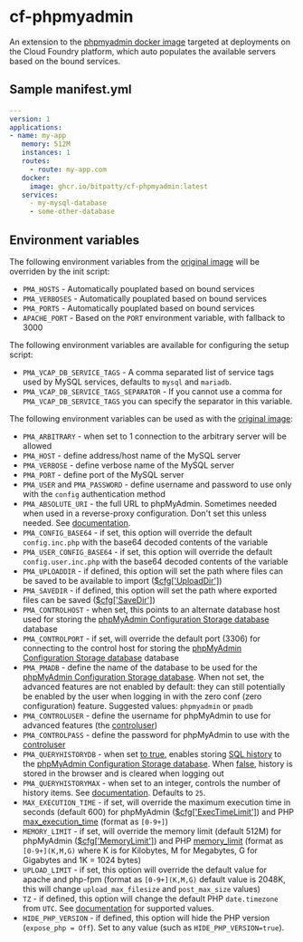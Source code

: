 # cf-phpmyadmin

An extension to the [phpmyadmin docker image](https://github.com/phpmyadmin/docker) targeted at deployments on the Cloud Foundry platform, which auto populates the available servers based on the bound services.

## Sample manifest.yml

```yml
---
version: 1
applications:
- name: my-app
   memory: 512M
   instances: 1
   routes:
     - route: my-app.com
   docker:
     image: ghcr.io/bitpatty/cf-phpmyadmin:latest
   services:
     - my-mysql-database
     - some-other-database
```

## Environment variables

The following environment variables from the [original image](https://github.com/phpmyadmin/docker) will be overriden by the init script:

* ``PMA_HOSTS`` - Automatically pouplated based on bound services
* ``PMA_VERBOSES`` - Automatically pouplated based on bound services
* ``PMA_PORTS`` - Automatically pouplated based on bound services
* ``APACHE_PORT`` -  Based on the `PORT` environment variable, with fallback to 3000

The following environment variables are available for configuring the setup script:

* ``PMA_VCAP_DB_SERVICE_TAGS`` - A comma separated list of service tags used by MySQL services, defaults to `mysql` and `mariadb`.
* ``PMA_VCAP_DB_SERVICE_TAGS_SEPARATOR`` - If you cannot use a comma for ``PMA_VCAP_DB_SERVICE_TAGS`` you can specify the separator in this variable.

The following environment variables can be used as with the [original image](https://github.com/phpmyadmin/docker):

* ``PMA_ARBITRARY`` - when set to 1 connection to the arbitrary server will be allowed
* ``PMA_HOST`` - define address/host name of the MySQL server
* ``PMA_VERBOSE`` - define verbose name of the MySQL server
* ``PMA_PORT`` - define port of the MySQL server
* ``PMA_USER`` and ``PMA_PASSWORD`` - define username and password to use only with the `config` authentication method
* ``PMA_ABSOLUTE_URI`` - the full URL to phpMyAdmin. Sometimes needed when used in a reverse-proxy configuration. Don't set this unless needed. See [documentation](https://docs.phpmyadmin.net/en/latest/config.html#cfg_PmaAbsoluteUri).
* ``PMA_CONFIG_BASE64`` - if set, this option will override the default `config.inc.php` with the base64 decoded contents of the variable
* ``PMA_USER_CONFIG_BASE64`` - if set, this option will override the default `config.user.inc.php` with the base64 decoded contents of the variable
* ``PMA_UPLOADDIR`` - if defined, this option will set the path where files can be saved to be available to import ([$cfg['UploadDir']](https://docs.phpmyadmin.net/en/latest/config.html#cfg_UploadDir))
* ``PMA_SAVEDIR`` - if defined, this option will set the path where exported files can be saved ([$cfg['SaveDir']](https://docs.phpmyadmin.net/en/latest/config.html#cfg_SaveDir))
* ``PMA_CONTROLHOST`` - when set, this points to an alternate database host used for storing the [phpMyAdmin Configuration Storage database](https://docs.phpmyadmin.net/en/latest/setup.html#phpmyadmin-configuration-storage) database
* ``PMA_CONTROLPORT`` - if set, will override the default port (3306) for connecting to the control host for storing the [phpMyAdmin Configuration Storage database](https://docs.phpmyadmin.net/en/latest/setup.html#phpmyadmin-configuration-storage) database
* ``PMA_PMADB`` - define the name of the database to be used for the [phpMyAdmin Configuration Storage database](https://docs.phpmyadmin.net/en/latest/setup.html#phpmyadmin-configuration-storage). When not set, the advanced features are not enabled by default: they can still potentially be enabled by the user when logging in with the zero conf (zero configuration) feature. Suggested values: `phpmyadmin` or `pmadb`
* ``PMA_CONTROLUSER`` - define the username for phpMyAdmin to use for advanced features (the [controluser](https://docs.phpmyadmin.net/en/latest/config.html#cfg_Servers_controluser))
* ``PMA_CONTROLPASS`` - define the password for phpMyAdmin to use with the [controluser](https://docs.phpmyadmin.net/en/latest/config.html#cfg_Servers_controlpass)
* ``PMA_QUERYHISTORYDB`` - when set [to true](https://docs.phpmyadmin.net/en/latest/config.html#cfg_QueryHistoryDB), enables storing [SQL history](https://docs.phpmyadmin.net/en/latest/config.html#cfg_Servers_history) to the [phpMyAdmin Configuration Storage database](https://docs.phpmyadmin.net/en/latest/setup.html#phpmyadmin-configuration-storage). When [false](https://docs.phpmyadmin.net/en/latest/config.html#cfg_QueryHistoryDB), history is stored in the browser and is cleared when logging out
* ``PMA_QUERYHISTORYMAX`` - when set to an integer, controls the number of history items. See [documentation](https://docs.phpmyadmin.net/en/latest/config.html#cfg_QueryHistoryMax). Defaults to `25`.
* ``MAX_EXECUTION_TIME`` - if set, will override the maximum execution time in seconds (default 600) for phpMyAdmin ([$cfg['ExecTimeLimit']](https://docs.phpmyadmin.net/en/latest/config.html#cfg_ExecTimeLimit)) and PHP [max_execution_time](https://www.php.net/manual/en/info.configuration.php#ini.max-execution-time) (format as `[0-9+]`)
* ``MEMORY_LIMIT`` - if set, will override the memory limit (default 512M) for phpMyAdmin ([$cfg['MemoryLimit']](https://docs.phpmyadmin.net/en/latest/config.html#cfg_MemoryLimit)) and PHP [memory_limit](https://www.php.net/manual/en/ini.core.php#ini.memory-limit) (format as `[0-9+](K,M,G)` where K is for Kilobytes, M for Megabytes, G for Gigabytes and 1K = 1024 bytes)
* ``UPLOAD_LIMIT`` - if set, this option will override the default value for apache and php-fpm (format as `[0-9+](K,M,G)` default value is 2048K, this will change ``upload_max_filesize`` and ``post_max_size`` values)
* ``TZ`` - if defined, this option will change the default PHP `date.timezone` from `UTC`. See [documentation](https://www.php.net/manual/en/timezones.php) for supported values.
* ``HIDE_PHP_VERSION`` - if defined, this option will hide the PHP version (`expose_php = Off`). Set to any value (such as `HIDE_PHP_VERSION=true`).
